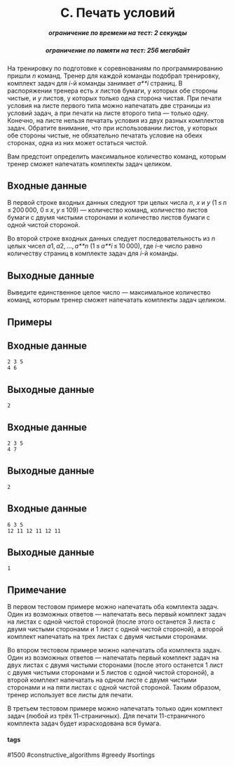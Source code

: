 <h1 style='text-align: center;'> C. Печать условий</h1>

<h5 style='text-align: center;'>ограничение по времени на тест: 2 секунды</h5>
<h5 style='text-align: center;'>ограничение по памяти на тест: 256 мегабайт</h5>

На тренировку по подготовке к соревнованиям по программированию пришли *n* команд. Тренер для каждой команды подобрал тренировку, комплект задач для *i*-й команды занимает *a**i* страниц. В распоряжении тренера есть *x* листов бумаги, у которых обе стороны чистые, и *y* листов, у которых только одна сторона чистая. При печати условия на листе первого типа можно напечатать две страницы из условий задач, а при печати на листе второго типа — только одну. Конечно, на листе нельзя печатать условия из двух разных комплектов задач. Обратите внимание, что при использовании листов, у которых обе стороны чистые, не обязательно печатать условие на обеих сторонах, одна из них может остаться чистой.

Вам предстоит определить максимальное количество команд, которым тренер сможет напечатать комплекты задач целиком.

## Входные данные

В первой строке входных данных следуют три целых числа *n*, *x* и *y* (1 ≤ *n* ≤ 200 000, 0 ≤ *x*, *y* ≤ 109) — количество команд, количество листов бумаги с двумя чистыми сторонами и количество листов бумаги с одной чистой стороной.

Во второй строке входных данных следует последовательность из *n* целых чисел *a*1, *a*2, ..., *a**n* (1 ≤ *a**i* ≤ 10 000), где *i*-е число равно количеству страниц в комплекте задач для *i*-й команды.

## Выходные данные

Выведите единственное целое число — максимальное количество команд, которым тренер сможет напечатать комплекты задач целиком.

## Примеры

## Входные данные


```
2 3 5  
4 6  

```
## Выходные данные


```
2  

```
## Входные данные


```
2 3 5  
4 7  

```
## Выходные данные


```
2  

```
## Входные данные


```
6 3 5  
12 11 12 11 12 11  

```
## Выходные данные


```
1  

```
## Примечание

В первом тестовом примере можно напечатать оба комплекта задач. Один из возможных ответов — напечатать весь первый комплект задач на листах с одной чистой стороной (после этого останется 3 листа с двумя чистыми сторонами и 1 лист с одной чистой стороной), а второй комплект напечатать на трех листах с двумя чистыми сторонами.

Во втором тестовом примере можно напечатать оба комплекта задач. Один из возможных ответов — напечатать первый комплект задач на двух листах с двумя чистыми сторонами (после этого останется 1 лист с двумя чистыми сторонами и 5 листов с одной чистой стороной), а второй комплект напечатать на одном листе с двумя чистыми сторонами и на пяти листах с одной чистой стороной. Таким образом, тренер использует все листы для печати.

В третьем тестовом примере можно напечатать только один комплект задач (любой из трёх 11-страничных). Для печати 11-страничного комплекта задач будет израсходована вся бумага.



#### tags 

#1500 #constructive_algorithms #greedy #sortings 
